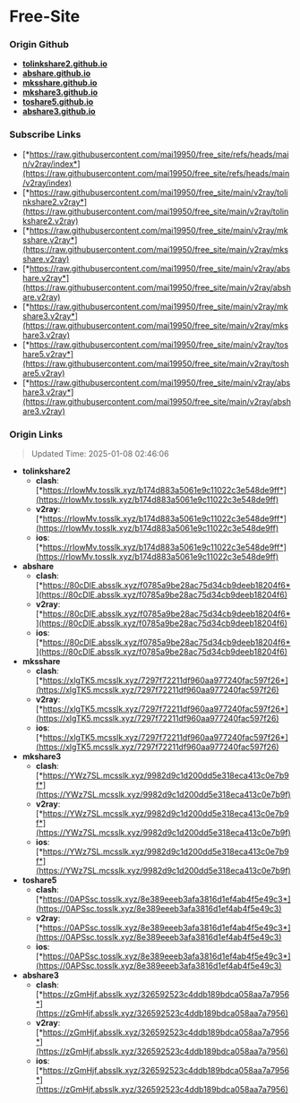 # Free-Site

### Origin Github

- [**tolinkshare2.github.io**](https://github.com/tolinkshare2/tolinkshare2.github.io)
- [**abshare.github.io**](https://github.com/abshare/abshare.github.io)
- [**mksshare.github.io**](https://github.com/mksshare/mksshare.github.io)
- [**mkshare3.github.io**](https://github.com/mkshare3/mkshare3.github.io)
- [**toshare5.github.io**](https://github.com/toshare5/toshare5.github.io)
- [**abshare3.github.io**](https://github.com/abshare3/abshare3.github.io)

### Subscribe Links

- [*https://raw.githubusercontent.com/mai19950/free_site/refs/heads/main/v2ray/index*](https://raw.githubusercontent.com/mai19950/free_site/refs/heads/main/v2ray/index)
- [*https://raw.githubusercontent.com/mai19950/free_site/main/v2ray/tolinkshare2.v2ray*](https://raw.githubusercontent.com/mai19950/free_site/main/v2ray/tolinkshare2.v2ray)
- [*https://raw.githubusercontent.com/mai19950/free_site/main/v2ray/mksshare.v2ray*](https://raw.githubusercontent.com/mai19950/free_site/main/v2ray/mksshare.v2ray)
- [*https://raw.githubusercontent.com/mai19950/free_site/main/v2ray/abshare.v2ray*](https://raw.githubusercontent.com/mai19950/free_site/main/v2ray/abshare.v2ray)
- [*https://raw.githubusercontent.com/mai19950/free_site/main/v2ray/mkshare3.v2ray*](https://raw.githubusercontent.com/mai19950/free_site/main/v2ray/mkshare3.v2ray)
- [*https://raw.githubusercontent.com/mai19950/free_site/main/v2ray/toshare5.v2ray*](https://raw.githubusercontent.com/mai19950/free_site/main/v2ray/toshare5.v2ray)
- [*https://raw.githubusercontent.com/mai19950/free_site/main/v2ray/abshare3.v2ray*](https://raw.githubusercontent.com/mai19950/free_site/main/v2ray/abshare3.v2ray)

### Origin Links

> Updated Time: 2025-01-08 02:46:06

- **tolinkshare2**
  - **clash**: [*https://rIowMv.tosslk.xyz/b174d883a5061e9c11022c3e548de9ff*](https://rIowMv.tosslk.xyz/b174d883a5061e9c11022c3e548de9ff)
  - **v2ray**: [*https://rIowMv.tosslk.xyz/b174d883a5061e9c11022c3e548de9ff*](https://rIowMv.tosslk.xyz/b174d883a5061e9c11022c3e548de9ff)
  - **ios**: [*https://rIowMv.tosslk.xyz/b174d883a5061e9c11022c3e548de9ff*](https://rIowMv.tosslk.xyz/b174d883a5061e9c11022c3e548de9ff)
- **abshare**
  - **clash**: [*https://80cDlE.absslk.xyz/f0785a9be28ac75d34cb9deeb18204f6*](https://80cDlE.absslk.xyz/f0785a9be28ac75d34cb9deeb18204f6)
  - **v2ray**: [*https://80cDlE.absslk.xyz/f0785a9be28ac75d34cb9deeb18204f6*](https://80cDlE.absslk.xyz/f0785a9be28ac75d34cb9deeb18204f6)
  - **ios**: [*https://80cDlE.absslk.xyz/f0785a9be28ac75d34cb9deeb18204f6*](https://80cDlE.absslk.xyz/f0785a9be28ac75d34cb9deeb18204f6)
- **mksshare**
  - **clash**: [*https://xlgTK5.mcsslk.xyz/7297f72211df960aa977240fac597f26*](https://xlgTK5.mcsslk.xyz/7297f72211df960aa977240fac597f26)
  - **v2ray**: [*https://xlgTK5.mcsslk.xyz/7297f72211df960aa977240fac597f26*](https://xlgTK5.mcsslk.xyz/7297f72211df960aa977240fac597f26)
  - **ios**: [*https://xlgTK5.mcsslk.xyz/7297f72211df960aa977240fac597f26*](https://xlgTK5.mcsslk.xyz/7297f72211df960aa977240fac597f26)
- **mkshare3**
  - **clash**: [*https://YWz7SL.mcsslk.xyz/9982d9c1d200dd5e318eca413c0e7b9f*](https://YWz7SL.mcsslk.xyz/9982d9c1d200dd5e318eca413c0e7b9f)
  - **v2ray**: [*https://YWz7SL.mcsslk.xyz/9982d9c1d200dd5e318eca413c0e7b9f*](https://YWz7SL.mcsslk.xyz/9982d9c1d200dd5e318eca413c0e7b9f)
  - **ios**: [*https://YWz7SL.mcsslk.xyz/9982d9c1d200dd5e318eca413c0e7b9f*](https://YWz7SL.mcsslk.xyz/9982d9c1d200dd5e318eca413c0e7b9f)
- **toshare5**
  - **clash**: [*https://0APSsc.tosslk.xyz/8e389eeeb3afa3816d1ef4ab4f5e49c3*](https://0APSsc.tosslk.xyz/8e389eeeb3afa3816d1ef4ab4f5e49c3)
  - **v2ray**: [*https://0APSsc.tosslk.xyz/8e389eeeb3afa3816d1ef4ab4f5e49c3*](https://0APSsc.tosslk.xyz/8e389eeeb3afa3816d1ef4ab4f5e49c3)
  - **ios**: [*https://0APSsc.tosslk.xyz/8e389eeeb3afa3816d1ef4ab4f5e49c3*](https://0APSsc.tosslk.xyz/8e389eeeb3afa3816d1ef4ab4f5e49c3)
- **abshare3**
  - **clash**: [*https://zGmHjf.absslk.xyz/326592523c4ddb189bdca058aa7a7956*](https://zGmHjf.absslk.xyz/326592523c4ddb189bdca058aa7a7956)
  - **v2ray**: [*https://zGmHjf.absslk.xyz/326592523c4ddb189bdca058aa7a7956*](https://zGmHjf.absslk.xyz/326592523c4ddb189bdca058aa7a7956)
  - **ios**: [*https://zGmHjf.absslk.xyz/326592523c4ddb189bdca058aa7a7956*](https://zGmHjf.absslk.xyz/326592523c4ddb189bdca058aa7a7956)
